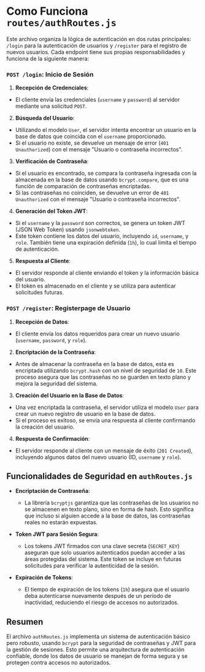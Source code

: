 # Como Funciona `routes/authRoutes.js`

Este archivo organiza la lógica de autenticación en dos rutas principales: `/login` para la autenticación de usuarios y `/register` para el registro de nuevos usuarios. Cada endpoint tiene sus propias responsabilidades y funciona de la siguiente manera:

### `POST /login`: Inicio de Sesión

1. **Recepción de Credenciales**:
- El cliente envía las credenciales (`username` y `password`) al servidor mediante una solicitud `POST`.

2. **Búsqueda del Usuario**:
- Utilizando el modelo `User`, el servidor intenta encontrar un usuario en la base de datos que coincida con el `username` proporcionado.
- Si el usuario no existe, se devuelve un mensaje de error (`401 Unauthorized`) con el mensaje "Usuario o contraseña incorrectos".

3. **Verificación de Contraseña**:
- Si el usuario es encontrado, se compara la contraseña ingresada con la almacenada en la base de datos usando `bcrypt.compare`, que es una función de comparación de contraseñas encriptadas.
- Si las contraseñas no coinciden, se devuelve un error de `401 Unauthorized` con el mensaje "Usuario o contraseña incorrectos".

4. **Generación del Token JWT**:
- Si el `username` y la `password` son correctos, se genera un token JWT (JSON Web Token) usando `jsonwebtoken`.
- Este token contiene los datos del usuario, incluyendo `id`, `username`, y `role`. También tiene una expiración definida (`1h`), lo cual limita el tiempo de autenticación.

5. **Respuesta al Cliente**:
- El servidor responde al cliente enviando el token y la información básica del usuario.
- El token es almacenado en el cliente y se utiliza para autenticar solicitudes futuras.

### `POST /register`: Registerpage de Usuario

1. **Recepción de Datos**:
- El cliente envía los datos requeridos para crear un nuevo usuario (`username`, `password`, y `role`).

2. **Encriptación de la Contraseña**:
- Antes de almacenar la contraseña en la base de datos, esta es encriptada utilizando `bcrypt.hash` con un nivel de seguridad de `10`. Este proceso asegura que las contraseñas no se guarden en texto plano y mejora la seguridad del sistema.

3. **Creación del Usuario en la Base de Datos**:
- Una vez encriptada la contraseña, el servidor utiliza el modelo `User` para crear un nuevo registro de usuario en la base de datos.
- Si el proceso es exitoso, se envía una respuesta al cliente confirmando la creación del usuario.

4. **Respuesta de Confirmación**:
- El servidor responde al cliente con un mensaje de éxito (`201 Created`), incluyendo algunos datos del nuevo usuario (ID, `username` y `role`).

## Funcionalidades de Seguridad en `authRoutes.js`

- **Encriptación de Contraseña**:
    - La librería `bcryptjs` garantiza que las contraseñas de los usuarios no se almacenen en texto plano, sino en forma de hash. Esto significa que incluso si alguien accede a la base de datos, las contraseñas reales no estarán expuestas.

- **Token JWT para Sesión Segura**:
    - Los tokens JWT firmados con una clave secreta (`SECRET_KEY`) aseguran que solo usuarios autenticados puedan acceder a las áreas protegidas del sistema. Este token se incluye en futuras solicitudes para verificar la autenticidad de la sesión.

- **Expiración de Tokens**:
    - El tiempo de expiración de los tokens (`1h`) asegura que el usuario deba autenticarse nuevamente después de un período de inactividad, reduciendo el riesgo de accesos no autorizados.

## Resumen

El archivo `authRoutes.js` implementa un sistema de autenticación básico pero robusto, usando `bcrypt` para la seguridad de contraseñas y JWT para la gestión de sesiones. Esto permite una arquitectura de autenticación confiable, donde los datos de usuario se manejan de forma segura y se protegen contra accesos no autorizados.
